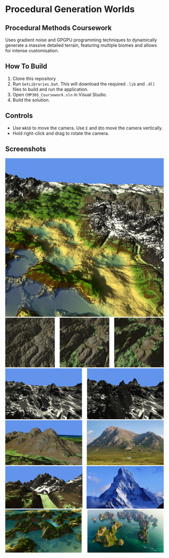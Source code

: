 # Procedural Generation Worlds
## Procedural Methods Coursework

Uses gradient noise and GPGPU programming techniques to dynamically generate a massive detailed terrain,
featuring multiple biomes and allows for intense customisation.

## How To Build

1. Clone this repository
2. Run `GetLibraries.bat`. This will download the required `.lib` and `.dll` files to build and run the application.
3. Open `CMP305_Coursework.sln` in Visual Studio.
4. Build the solution.

## Controls

- Use `WASD` to move the camera. Use `E` and `Q`to move the camera vertically.
- Hold right-click and drag to rotate the camera.

## Screenshots

![image](https://github.com/jambuttenshaw/ProceduralWorldGeneration/blob/main/Images/Image1.png?raw=true)
![image](https://github.com/jambuttenshaw/ProceduralWorldGeneration/blob/main/Images/Image2.png?raw=true)
![image](https://github.com/jambuttenshaw/ProceduralWorldGeneration/blob/main/Images/Image3.png?raw=true)
![image](https://github.com/jambuttenshaw/ProceduralWorldGeneration/blob/main/Images/Image4.png?raw=true)
![image](https://github.com/jambuttenshaw/ProceduralWorldGeneration/blob/main/Images/Image5.png?raw=true)
![image](https://github.com/jambuttenshaw/ProceduralWorldGeneration/blob/main/Images/Image6.png?raw=true)